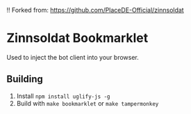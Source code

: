 !! Forked from: https://github.com/PlaceDE-Official/zinnsoldat

# Zinnsoldat Bookmarklet

Used to inject the bot client into your browser.

## Building

1. Install `npm install uglify-js -g`
2. Build with `make bookmarklet` or `make tampermonkey`

